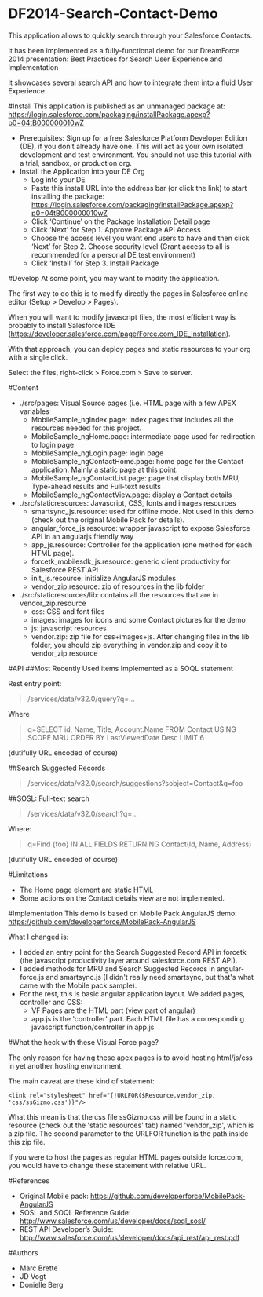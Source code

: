DF2014-Search-Contact-Demo
==========================
This application allows to quickly search through your Salesforce Contacts.

It has been implemented as a fully-functional demo for our DreamForce 2014 presentation: Best Practices for Search User Experience and Implementation

It showcases several search API and how to integrate them into a fluid User Experience.

#Install
This application is published as an unmanaged package at: https://login.salesforce.com/packaging/installPackage.apexp?p0=04tB000000010wZ

* Prerequisites:  Sign up for a free Salesforce Platform Developer Edition (DE), if you don’t already have one. This will act as your own isolated development and test environment. You should not use this tutorial with a trial, sandbox, or production org.
* Install the Application into your DE Org
  * Log into your DE
  * Paste this install URL into the address bar (or click the link) to start installing the package: https://login.salesforce.com/packaging/installPackage.apexp?p0=04tB000000010wZ
  * Click ‘Continue’ on the Package Installation Detail page
  * Click ‘Next’ for Step 1. Approve Package API Access
  * Choose the access level you want end users to have and then click ‘Next’ for Step 2. Choose security level (Grant access to all is recommended for a personal DE test environment)
  * Click ‘Install’ for Step 3. Install Package

#Develop
At some point, you may want to modify the application.

The first way to do this is to modify directly the pages in Salesforce online editor (Setup > Develop > Pages).

When you will want to modify javascript files, the most efficient way is probably to install 
Salesforce IDE (https://developer.salesforce.com/page/Force.com_IDE_Installation).

With that approach, you can deploy pages and static resources to your org with a single click.

Select the files, right-click > Force.com > Save to server.

#Content
* ./src/pages: Visual Source pages (i.e. HTML page with a few APEX variables
  * MobileSample_ngIndex.page: index pages that includes all the resources needed for this project.
  * MobileSample_ngHome.page: intermediate page used for redirection to login page
  * MobileSample_ngLogin.page: login page
  * MobileSample_ngContactHome.page: home page for the Contact application. Mainly a static page at this point.
  * MobileSample_ngContactList.page: page that display both MRU, Type-ahead results and Full-text results
  * MobileSample_ngContactView.page: display a Contact details
* ./src/staticresources: Javascript, CSS, fonts and images resources
  * smartsync_js.resource: used for offline mode. Not used in this demo (check out the original Mobile Pack for details).
  * angular_force_js.resource: wrapper javascript to expose Salesforce API in an angularjs friendly way
  * app_js.resource: Controller for the application (one method for each HTML page).
  * forcetk_mobilesdk_js.resource: generic client productivity for Salesforce REST API
  * init_js.resource: initialize AngularJS modules
  * vendor_zip.resource: zip of resources in the lib folder
* ./src/staticresources/lib: contains all the resources that are in vendor_zip.resource
  * css: CSS and font files
  * images: images for icons and some Contact pictures for the demo
  * js: javascript resources
  * vendor.zip: zip file for css+images+js. After changing files in the lib folder, you should zip everything in vendor.zip and copy it to vendor_zip.resource


#API
##Most Recently Used items
Implemented as a SOQL statement

Rest entry point: 
> /services/data/v32.0/query?q=...

Where 
> q=SELECT id, Name, Title, Account.Name FROM Contact USING SCOPE MRU ORDER BY LastViewedDate Desc LIMIT 6

(dutifully URL encoded of course)

##Search Suggested Records
> /services/data/v32.0/search/suggestions?sobject=Contact&q=foo

##SOSL: Full-text search
> /services/data/v32.0/search?q=…

Where:
> q=Find {foo} IN ALL FIELDS RETURNING Contact(Id, Name, Address)

(dutifully URL encoded of course)

#Limitations
* The Home page element are static HTML
* Some actions on the Contact details view are not implemented.

#Implementation
This demo is based on Mobile Pack AngularJS demo: https://github.com/developerforce/MobilePack-AngularJS

What I changed is:
* I added an entry point for the Search Suggested Record API in forcetk (the javascript productivity layer around salesforce.com
REST API). 
* I added methods for MRU and Search Suggested Records in angular-force.js and smartsync.js (I didn't really need smartsync, but that's what came with the Mobile pack sample).
* For the rest, this is basic angular application layout. We added pages, controller and CSS:
  * VF Pages are the HTML part (view part of angular)
  * app.js is the 'controller' part. Each HTML file has a corresponding javascript function/controller in app.js

#What the heck with these Visual Force page?

The only reason for having these apex pages is to avoid hosting html/js/css in yet another
hosting environment.

The main caveat are these kind of statement:

```<link rel="stylesheet" href="{!URLFOR($Resource.vendor_zip, 'css/ssGizmo.css')}"/>```

What this mean is that the css file ssGizmo.css will be found in a static resource (check 
out the 'static resources' tab) named 'vendor_zip', which is a zip file. The second parameter
to the URLFOR function is the path inside this zip file.

If you were to host the pages as regular HTML pages outside force.com, you would have to change
these statement with relative URL.

#References
* Original Mobile pack: https://github.com/developerforce/MobilePack-AngularJS 
* SOSL and SOQL Reference Guide: http://www.salesforce.com/us/developer/docs/soql_sosl/
* REST API Developer’s Guide: http://www.salesforce.com/us/developer/docs/api_rest/api_rest.pdf 

#Authors
* Marc Brette
* JD Vogt
* Donielle Berg

